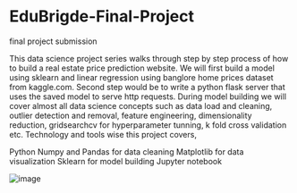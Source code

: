 # EduBrigde-Final-Project
final project submission

This data science project series walks through step by step process of how to build a real estate price prediction website. We will first build a model using sklearn and linear regression using banglore home prices dataset from kaggle.com. Second step would be to write a python flask server that uses the saved model to serve http requests. During model building we will cover almost all data science concepts such as data load and cleaning, outlier detection and removal, feature engineering, dimensionality reduction, gridsearchcv for hyperparameter tunning, k fold cross validation etc. Technology and tools wise this project covers,


Python
Numpy and Pandas for data cleaning
Matplotlib for data visualization
Sklearn for model building
Jupyter notebook


![image](https://user-images.githubusercontent.com/105513346/185574731-1403fbe9-c040-4917-9ed3-77bad1136a2d.png)
